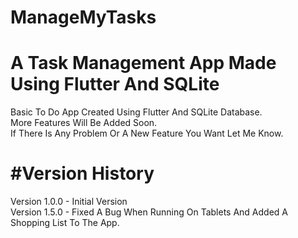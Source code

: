 # ManageMyTasks

A Task Management App Made Using Flutter And SQLite
=======
Basic To Do App Created Using Flutter And SQLite Database.<br />
More Features Will Be Added Soon.<br />
If There Is Any Problem Or A New Feature You Want Let Me Know.

#Version History
=======
Version 1.0.0 - Initial Version <br />
Version 1.5.0 - Fixed A Bug When Running On Tablets And Added A Shopping List To The App.


